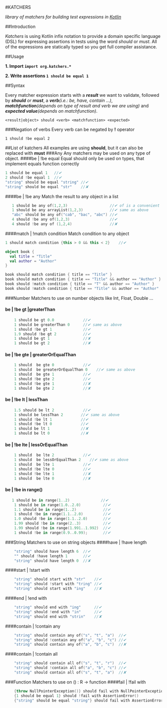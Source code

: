 #KATCHERS

*library of matchers for building test expressions in [Kotlin](http://kotlin.jetbrains.org/)*

##Introduction

*Katchers* is using Kotlin infix notation to provide a domain specific language (DSL) for expressing assertions in tests using the word *should* or *must*. All of the expressions are statically typed
 so you get full compiler assistance.


##Usage


__1. Import `import org.katchers.*`__

__2. Write assertions `1 should be equal 1`__

##Syntax

Every matcher expression starts with a *__result__* we want to validate, followed by *__should__ or __must__*, a *__verb__(i.e.: be, have, contain ...)*, *__matchfunction__(depends on type of result and verb we are using)*  and *__expected value__(depends on matchfunction)*.

    <result|object> should <verb> <matchfunction> <expected>
###Negation of verbs
Every verb can be negated by  __!__  operator

    1 should !be equal 2

##List of katchers
All examples are using __should__, but it can also be replaced with __must__
###Any
Any matchers may be used on any type of object.
####be | !be  equal
Equal <matchfunction> should only be used on types, that implement equals function correctly
```kotlin
1 should be equal 1   //✔
2 should !be equal 1  //✔
"string" should be equal "string" //✔
"string" should be equal "str"    //✘
```

####be | !be  any
Match the result to any object in a list
 ```kotlin
    1 should be any of(1,2,3)                   //✔ of is a convenient function to create a list
    1 should be any arrayList(1,2,3)            //✔ same as above
    "abc" should be any of("cab", "bac", "abc") //✔
    4 should !be any of(1,2,3)                  //✔
    4 should !be any of (1,2,4)                 //✘
 ```

####match | !match condition
Match condition to any object
```kotlin
1 should match condition {this > 0 && this < 2}    //✔

object book {
  val title = "Title"
  val author = "Author"
}

book should match condition { title == "Title" }                       //✔
book should match condition { title == "Title" && author == "Author" } //✔
book should !match condition { title == "T" && author == "Author" }    //✔
book should !match condition { title == "Title" && author == "Author"  //✘
```
###Number
Matchers to use on number objects like Int, Float, Double ...
#### be | !be gt |greaterThan
```kotlin
    1 should be gt 0.0             //✔
    1 should be greaterThan 0      //✔ same as above
    1 should !be gt 1              //✔
    1.9 should !be gt 2            //✔
    1 should be gt 1               //✘
    1 should be gt 2               //✘
```
#### be | !be gte | greaterOrEqualThan
```kotlin
    1 should  be gte 0             //✔
    1 should  be greaterOrEqualThan 0    //✔ same as above
    1 should  be gte 1             //✔
    1 should !be gte 2             //✔
    1 should !be gte 1             //✘
    1 should  be gte 2             //✘
```
#### be | !be lt | lessThan
```kotlin
    1.5 should be lt 2             //✔
    1 should be lessThan 2        //✔ same as above
    1 should !be lt 1             //✔
    1 should !be lt 0             //✔
    1 should be lt 1              //✘
    1 should be lt 0              //✘
```
#### be | !be lte | lessOrEqualThan
```kotlin
    1 should  be lte 2             //✔
    1 should  be lessOrEqualThan 2    //✔ same as above
    1 should  be lte 1             //✔
    1 should !be lte 0             //✔
    1 should !be lte 1             //✘
    1 should  be lte 0             //✘
```
#### be | !be in range()
```kotlin
   1 should be in range(1..2)              //✔
    1 should be in range(1.0..2.0)          //✔
    1.1 should be in range(1..2)            //✔
    1 should !be in range(1.1..2.0)         //✔
    1.0 should !be in range(1.1..2.0)       //✔
    1.99 should !be in range(2..3)          //✔
    1.99 should !be in range(1.991..1.992)  //✔
    1 should !be in range(0.9..0.99);       //✔
```

###String
Matchers to use on string objects
####have | !have length
```kotlin
    "string" should have length 6  //✔
    "" should !have length 1       //✔
    "string" should have length 0  //✘
```
####start | !start with
```kotlin
    "string" should start with "str"    //✔
    "string" should !start with "tring" //✔
    "string" should start with "ing"    //✘
```
####end | !end with
```kotlin
    "string" should end with "ing"      //✔
    "string" should !end with "in"      //✔
    "string" should end with "strin"    //✘
```
####contain | !contain any
```kotlin
    "string" should contain any of("s", "t", "a")  //✔
    "string" should !contain any of("a", "b", "c") //✔
    "string" should contain any of("a", "b", "c")  //✘
```
####contain | !contain all
```kotlin
    "string" should contain all of("s", "t", "r")  //✔
    "string" should !contain all of("a", "b", "c") //✔
    "string" should contain all of("s", "t", "a")  //✘
```


###Function
Matchers to use on () : R -> function
####fail | !fail with
```kotlin
    {throw NullPointerException()} should fail with NullPointerException()    //✔
    {1 should be equal 1} should !fail with AssertionError()                  //✔
    {"string" should be equal "string"} should fail with AssertionError()     //✘
```

